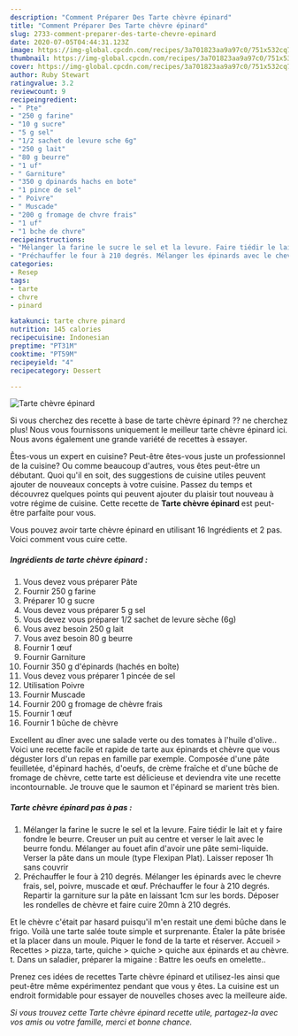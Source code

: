 ```yaml
---
description: "Comment Préparer Des Tarte chèvre épinard"
title: "Comment Préparer Des Tarte chèvre épinard"
slug: 2733-comment-preparer-des-tarte-chevre-epinard
date: 2020-07-05T04:44:31.123Z
image: https://img-global.cpcdn.com/recipes/3a701823aa9a97c0/751x532cq70/tarte-chevre-epinard-photo-principale-de-la-recette.jpg
thumbnail: https://img-global.cpcdn.com/recipes/3a701823aa9a97c0/751x532cq70/tarte-chevre-epinard-photo-principale-de-la-recette.jpg
cover: https://img-global.cpcdn.com/recipes/3a701823aa9a97c0/751x532cq70/tarte-chevre-epinard-photo-principale-de-la-recette.jpg
author: Ruby Stewart
ratingvalue: 3.2
reviewcount: 9
recipeingredient:
- " Pte"
- "250 g farine"
- "10 g sucre"
- "5 g sel"
- "1/2 sachet de levure sche 6g"
- "250 g lait"
- "80 g beurre"
- "1 uf"
- " Garniture"
- "350 g dpinards hachs en bote"
- "1 pince de sel"
- " Poivre"
- " Muscade"
- "200 g fromage de chvre frais"
- "1 uf"
- "1 bche de chvre"
recipeinstructions:
- "Mélanger la farine le sucre le sel et la levure. Faire tiédir le lait et y faire fondre le beurre. Creuser un puit au centre et verser le lait avec le beurre fondu. Mélanger au fouet afin d&#39;avoir une pâte semi-liquide. Verser la pâte dans un moule (type Flexipan Plat). Laisser reposer 1h sans couvrir"
- "Préchauffer le four à 210 degrés. Mélanger les épinards avec le chevre frais, sel, poivre, muscade et œuf. Préchauffer le four à 210 degrés. Repartir la garniture sur la pâte en laissant 1cm sur les bords. Déposer les rondelles de chèvre et faire cuire 20mn à 210 degrés."
categories:
- Resep
tags:
- tarte
- chvre
- pinard

katakunci: tarte chvre pinard 
nutrition: 145 calories
recipecuisine: Indonesian
preptime: "PT31M"
cooktime: "PT59M"
recipeyield: "4"
recipecategory: Dessert

---
```



![Tarte chèvre épinard](https://img-global.cpcdn.com/recipes/3a701823aa9a97c0/751x532cq70/tarte-chevre-epinard-photo-principale-de-la-recette.jpg)

Si vous cherchez des recette à base de tarte chèvre épinard ?? ne cherchez plus! Nous vous fournissons uniquement le meilleur tarte chèvre épinard ici. Nous avons également une grande variété de recettes à essayer.

Êtes-vous un expert en cuisine? Peut-être êtes-vous juste un professionnel de la cuisine? Ou comme beaucoup d'autres, vous êtes peut-être un débutant. Quoi qu'il en soit, des suggestions de cuisine utiles peuvent ajouter de nouveaux concepts à votre cuisine. Passez du temps et découvrez quelques points qui peuvent ajouter du plaisir tout nouveau à votre régime de cuisine. Cette recette de <strong> Tarte chèvre épinard </strong> est peut-être parfaite pour vous.

<!--inarticleads1-->

Vous pouvez avoir tarte chèvre épinard en utilisant 16 Ingrédients et 2 pas. Voici comment vous cuire cette.

##### Ingrédients de tarte chèvre épinard :

1. Vous devez vous préparer  Pâte
1. Fournir 250 g farine
1. Préparer 10 g sucre
1. Vous devez vous préparer 5 g sel
1. Vous devez vous préparer 1/2 sachet de levure sèche (6g)
1. Vous avez besoin 250 g lait
1. Vous avez besoin 80 g beurre
1. Fournir 1 œuf
1. Fournir  Garniture
1. Fournir 350 g d&#39;épinards (hachés en boîte)
1. Vous devez vous préparer 1 pincée de sel
1. Utilisation  Poivre
1. Fournir  Muscade
1. Fournir 200 g fromage de chèvre frais
1. Fournir 1 œuf
1. Fournir 1 bûche de chèvre


Excellent au dîner avec une salade verte ou des tomates à l&#39;huile d&#39;olive.. Voici une recette facile et rapide de tarte aux épinards et chèvre que vous déguster lors d&#39;un repas en famille par exemple. Composée d&#39;une pâte feuilletée, d&#39;épinard hachés, d&#39;oeufs, de crème fraîche et d&#39;une bûche de fromage de chèvre, cette tarte est délicieuse et deviendra vite une recette incontournable. Je trouve que le saumon et l&#39;épinard se marient très bien. 

<!--inarticleads2-->

##### Tarte chèvre épinard pas à pas :

1. Mélanger la farine le sucre le sel et la levure. Faire tiédir le lait et y faire fondre le beurre. Creuser un puit au centre et verser le lait avec le beurre fondu. Mélanger au fouet afin d&#39;avoir une pâte semi-liquide. Verser la pâte dans un moule (type Flexipan Plat). Laisser reposer 1h sans couvrir
1. Préchauffer le four à 210 degrés. Mélanger les épinards avec le chevre frais, sel, poivre, muscade et œuf. Préchauffer le four à 210 degrés. Repartir la garniture sur la pâte en laissant 1cm sur les bords. Déposer les rondelles de chèvre et faire cuire 20mn à 210 degrés.


Et le chèvre c&#39;était par hasard puisqu&#39;il m&#39;en restait une demi bûche dans le frigo. Voilà une tarte salée toute simple et surprenante. Étaler la pâte brisée et la placer dans un moule. Piquer le fond de la tarte et réserver. Accueil &gt; Recettes &gt; pizza, tarte, quiche &gt; quiche &gt; quiche aux épinards et au chèvre. t. Dans un saladier, préparer la migaine : Battre les oeufs en omelette.. 

<!--inarticleads1-->

<p>
Prenez ces idées de recettes Tarte chèvre épinard et utilisez-les ainsi que peut-être même expérimentez pendant que vous y êtes. La cuisine est un endroit formidable pour essayer de nouvelles choses avec la meilleure aide.
</p>

<p>
<i>Si vous trouvez cette Tarte chèvre épinard recette utile, partagez-la avec vos amis ou votre famille, merci et bonne chance.</i>
</p>
